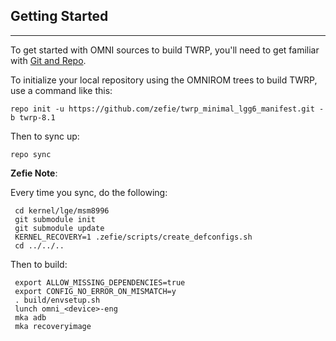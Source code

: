## Getting Started ##
---------------

To get started with OMNI sources to build TWRP, you'll need to get
familiar with [Git and Repo](https://source.android.com/source/using-repo.html).

To initialize your local repository using the OMNIROM trees to build TWRP, use a command like this:

    repo init -u https://github.com/zefie/twrp_minimal_lgg6_manifest.git -b twrp-8.1
    
Then to sync up:

    repo sync

**Zefie Note**:

Every time you sync, do the following:

     cd kernel/lge/msm8996
     git submodule init
     git submodule update
     KERNEL_RECOVERY=1 .zefie/scripts/create_defconfigs.sh
     cd ../../..

Then to build:

     export ALLOW_MISSING_DEPENDENCIES=true
     export CONFIG_NO_ERROR_ON_MISMATCH=y
     . build/envsetup.sh
     lunch omni_<device>-eng
     mka adb
     mka recoveryimage

